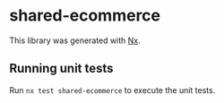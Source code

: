 # shared-ecommerce

This library was generated with [Nx](https://nx.dev).

## Running unit tests

Run `nx test shared-ecommerce` to execute the unit tests.
